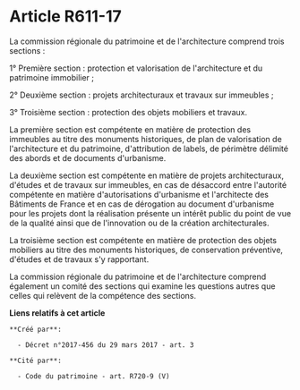 # Article R611-17

La commission régionale du patrimoine et de l'architecture comprend trois sections :

1° Première section : protection et valorisation de l'architecture et du patrimoine immobilier ;

2° Deuxième section : projets architecturaux et travaux sur immeubles ;

3° Troisième section : protection des objets mobiliers et travaux.

La première section est compétente en matière de protection des immeubles au titre des monuments historiques, de plan de
valorisation de l'architecture et du patrimoine, d'attribution de labels, de périmètre délimité des abords et de documents
d'urbanisme.

La deuxième section est compétente en matière de projets architecturaux, d'études et de travaux sur immeubles, en cas de
désaccord entre l'autorité compétente en matière d'autorisations d'urbanisme et l'architecte des Bâtiments de France et en
cas de dérogation au document d'urbanisme pour les projets dont la réalisation présente un intérêt public du point de vue de
la qualité ainsi que de l'innovation ou de la création architecturales.

La troisième section est compétente en matière de protection des objets mobiliers au titre des monuments historiques, de
conservation préventive, d'études et de travaux s'y rapportant.

La commission régionale du patrimoine et de l'architecture comprend également un comité des sections qui examine les
questions autres que celles qui relèvent de la compétence des sections.

**Liens relatifs à cet article**

	**Créé par**:

	  - Décret n°2017-456 du 29 mars 2017 - art. 3

	**Cité par**:

	  - Code du patrimoine - art. R720-9 (V)
